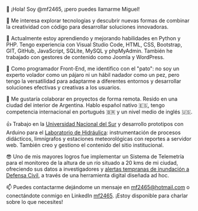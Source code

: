 👋 ¡Hola! Soy @mf2465, ¡pero puedes llamarme Miguel!

👀 Me interesa explorar tecnologías y descubrir nuevas formas de combinar la creatividad con código para desarrollar soluciones innovadoras.

🌱 Actualmente estoy aprendiendo y mejorando habilidades en Python y PHP. Tengo experiencia con Visual Studio Code, HTML, CSS, Bootstrap, GIT, GitHub, JavaScript, SQLite, MySQL y phpMyAdmin. También he trabajado con gestores de contenido como Joomla y WordPress.

🦆 Como programador Front-End, me identifico con el "pato": no soy un experto volador como un pájaro ni un hábil nadador como un pez, pero tengo la versatilidad para adaptarme a diferentes entornos y desarrollar soluciones efectivas y creativas a los  usuarios.

💞 Me gustaría colaborar en proyectos de forma remota. Resido en una ciudad del interior de Argentina. Hablo español nativo 🇪🇸, tengo competencia internacional en portugués 🇧🇷 y un nivel medio de inglés 🇺🇸.

👍 Trabajo en la [Universidad Nacional del Sur](https://www.uns.edu.ar) y desarrollo prototipos con Arduino para el [Laboratorio de Hidráulica](https://www.hidraulica.uns.edu.ar): instrumentación de procesos didácticos, limnígrafos y estaciones meteorológicas con reportes a servidor web. También creo y gestiono el contenido del sitio institucional.

😎 Uno de mis mayores logros fue implementar un Sistema de Telemetría para el monitoreo de la altura de un río situado a 20 kms de mi ciudad, ofreciendo sus datos a investigadores y [alertas tempranas de inundación a Defensa Civil](https://www.hidraulica.uns.edu.ar/site/index.php/en/blog/134-sistema-de-alerta-temprana-naposta), a través de una herramienta digital diseñada ad hoc.

📫 Puedes contactarme dejándome un mensaje en mf2465@hotmail.com o conectándote conmigo en LinkedIn [mf2465](https://www.linkedin.com/in/mf2465/). ¡Estoy disponible para charlar sobre lo que necesites!

